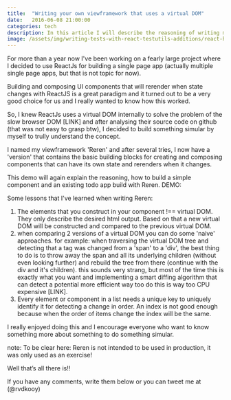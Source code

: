 ```yaml
---
title:  "Writing your own viewframework that uses a virtual DOM"
date:   2016-06-08 21:00:00
categories: tech
description: In this article I will describe the reasoning of writing my own javascript viewframework that was inspired by ReactJS
image: /assets/img/writing-tests-with-react-testutils-additions/react-header.jpg
---
```


For more than a year now I've been working on a fearly large project where I decided to use ReactJs for building a single page app (actually multiple single page apps, but that is not topic for now).

Building and composing UI components that will rerender when state changes with ReactJS is a great paradigm and it turned out to be a very good choice for us and I really wanted to know how this worked.

So, I knew ReactJs uses a virtual DOM internally to solve the problem of the slow browser DOM [LINK] and after analysing their source code on github (that was not easy to grasp btw), I decided to build something simular by myself to trully understand the concept.

I named my viewframework 'Reren' and after several tries, I now have a 'version' that contains the basic building blocks for creating and composing components that can have its own state and rerenders when it changes.

This demo will again explain the reasoning, how to build a simple component and an existing todo app build with Reren.
DEMO:

Some lessons that I've learned when writing Reren:
1. The elements that you construct in your component !== virtual DOM. They only describe the desired html output. Based on that a new virtual DOM will be constructed and compared to the previous virtual DOM.
2. when comparing 2 versions of a virtual DOM you can do some 'naive' approaches. for example: when traversing the virtual DOM tree and detecting that a tag was changed from a 'span' to a 'div', the best thing to do is to throw away the span and all its underlying children (without even looking further) and rebuild the tree from there (continue with the div and it's children). this sounds very strang, but most of the time this is exactly what you want and implementing a smart diffing algorithm that can detect a potential more efficient way too do this is way too CPU expensive [LINK].
3. Every element or component in a list needs a unique key to uniquely identify it for detecting a change in order. An index is not good enough because when the order of items change the index will be the same.

I really enjoyed doing this and I encourage everyone who want to know something more about something to do something simular.

note:
To be clear here: Reren is not intended to be used in production, it was only used as an exercise!

Well that’s all there is!!

If you have any comments, write them below or you can tweet me at (@rvdkooy)